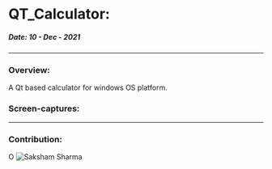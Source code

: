 # QT_Calculator:
##### Date: 10 - Dec - 2021

-----------------

### Overview:
A Qt based calculator for windows OS platform. 

### Screen-captures:


-----------------

### Contribution:

 O ![Saksham Sharma](https://github.com/SAKSHAM-SAAM)

